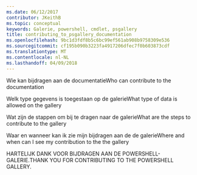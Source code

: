 ```yaml
---
ms.date: 06/12/2017
contributor: JKeithB
ms.topic: conceptual
keywords: Galerie, powershell, cmdlet, psgallery
title: contributing_to_psgallery_documentation
ms.openlocfilehash: 9bc1d3fdf8b5c6bc99ef561ab908b9758309e536
ms.sourcegitcommit: cf195b090b3223fa4917206dfec7f0b603873cdf
ms.translationtype: MT
ms.contentlocale: nl-NL
ms.lasthandoff: 04/09/2018
---
```

<span data-ttu-id="82879-103">Wie kan bijdragen aan de documentatie</span><span class="sxs-lookup"><span data-stu-id="82879-103">Who can contribute to the documentation</span></span>

<span data-ttu-id="82879-104">Welk type gegevens is toegestaan op de galerie</span><span class="sxs-lookup"><span data-stu-id="82879-104">What type of data is allowed on the gallery</span></span>

<span data-ttu-id="82879-105">Wat zijn de stappen om bij te dragen naar de galerie</span><span class="sxs-lookup"><span data-stu-id="82879-105">What are the steps to contribute to the gallery</span></span>

<span data-ttu-id="82879-106">Waar en wanneer kan ik zie mijn bijdragen aan de de galerie</span><span class="sxs-lookup"><span data-stu-id="82879-106">Where and when can I see my contribution to the the gallery</span></span>

<span data-ttu-id="82879-107">HARTELIJK DANK VOOR BIJDRAGEN AAN DE POWERSHELL-GALERIE.</span><span class="sxs-lookup"><span data-stu-id="82879-107">THANK YOU FOR CONTRIBUTING TO THE POWERSHELL GALLERY.</span></span>